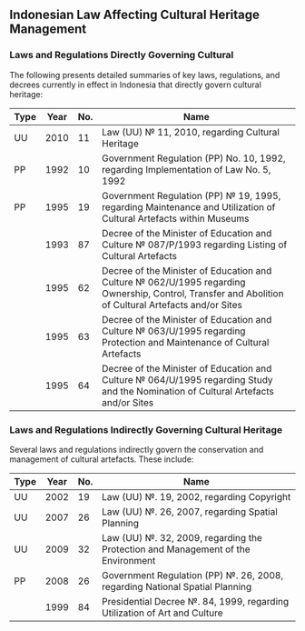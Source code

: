## Indonesian Law Affecting Cultural Heritage Management						

### Laws and Regulations Directly Governing Cultural						
						
The following presents detailed summaries of key laws, regulations, and decrees currently in effect in Indonesia that directly govern cultural heritage:

|Type|Year|No.|Name|
|---|---|---|---|
|	UU	|	2010	|	11	|	Law (UU) № 11, 2010, regarding Cultural Heritage	|
|	PP	|	1992	|	10	|	Government Regulation (PP) No. 10, 1992, regarding Implementation of Law No. 5, 1992	|
|	PP	|	1995	|	19	|	Government Regulation (PP) № 19, 1995, regarding Maintenance and Utilization of Cultural Artefacts within Museums	|
|		|	1993	|	87	|	Decree of the Minister of Education and Culture № 087/P/1993 regarding Listing of Cultural Artefacts	|
|		|	1995	|	62	|	Decree of the Minister of Education and Culture № 062/U/1995 regarding Ownership, Control, Transfer and Abolition of Cultural Artefacts and/or Sites	|
|		|	1995	|	63	|	Decree of the Minister of Education and Culture № 063/U/1995 regarding Protection and Maintenance of Cultural Artefacts	|
|		|	1995	|	64	|	Decree of the Minister of Education and Culture № 064/U/1995 regarding Study and the Nomination of Cultural Artefacts and/or Sites	|


### Laws and Regulations Indirectly Governing Cultural Heritage						
						
Several laws and regulations indirectly govern the conservation and management of cultural artefacts. These include:

|Type|Year|No.|Name|
|---|---|---|---|
|	UU	|	2002	|	19	|	Law (UU) №. 19, 2002, regarding Copyright	|
|	UU	|	2007	|	26	|	Law (UU) №. 26, 2007, regarding Spatial Planning	|
|	UU	|	2009	|	32	|	Law (UU) №. 32, 2009, regarding the Protection and Management of the Environment	|
|	PP	|	2008	|	26	|	Government Regulation (PP) №. 26, 2008, regarding National Spatial Planning	|
|		|	1999	|	84	|	Presidential Decree №. 84, 1999, regarding Utilization of Art and Culture	|
